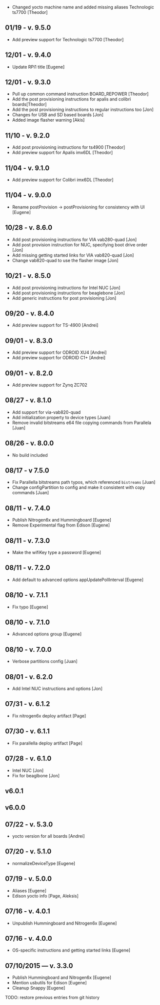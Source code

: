 * Changed yocto machine name and added missing aliases Technologic ts7700 [Theodor]

## 01/19 - v. 9.5.0

* Add preview support for Technologic ts7700 [Theodor]

## 12/01 - v. 9.4.0

* Update RPi1 title [Eugene]

## 12/01 - v. 9.3.0

* Pull up common command instruction BOARD_REPOWER [Theodor]
* Add the post provisioning instructions for apalis and colibri boards[Theodor]
* Add the post provisioning instructions to regular instructions too [Jon]
* Changes for USB and SD based boards [Jon]
* Added image flasher warning [Akis]

## 11/10 - v. 9.2.0

* Add post provisioning instructions for ts4900 [Theodor]
* Add preview support for Apalis imx6DL [Theodor]

## 11/04 - v. 9.1.0

* Add preview support for Colibri imx6DL [Theodor]

## 11/04 - v. 9.0.0

* Rename postProvision -> postProvisioning for consistency with UI [Eugene]

## 10/28 - v. 8.6.0

* Add post provisioning instructions for VIA vab280-quad [Jon]
* Add post provision instruction for NUC, specifying boot drive order [Jon]
* Add missing getting started links for VIA vab820-quad [Jon]
* Change vab820-quad to use the flasher image [Jon]

## 10/21 - v. 8.5.0

* Add post provisioning instructions for Intel NUC [Jon]
* Add post provisioning instructions for beaglebone [Jon]
* Add generic instructions for post provisioning [Jon]

## 09/20 - v. 8.4.0

* Add preview support for TS-4900 [Andrei]

## 09/01 - v. 8.3.0

* Add preview support for ODROID XU4 [Andrei]
* Add preview support for ODROID C1+ [Andrei]

## 09/01 - v. 8.2.0

* Add preview support for Zynq ZC702

## 08/27 - v. 8.1.0

* Add support for via-vab820-quad
* Add initialization property to device types [Juan]
* Remove invalid bitstreams e64 file copying commands from Parallela [Juan]

## 08/26 - v. 8.0.0

* No build included

## 08/17 - v 7.5.0

* Fix Parallella bitstreams path typos, which referenced `bistreams` [Juan]
* Change configPartition to config and make it consistent with copy commands [Juan]

## 08/11 - v. 7.4.0

* Publish Nitrogen6x and Hummingboard [Eugene]
* Remove Experimental flag from Edison [Eugene]

## 08/11 - v. 7.3.0
* Make the wifiKey type a password [Eugene]

## 08/11 - v. 7.2.0
* Add default to advanced options appUpdatePollInterval [Eugene]

## 08/10 - v. 7.1.1
* Fix typo [Eugene]

## 08/10 - v. 7.1.0
* Advanced options group [Eugene]

## 08/10 - v. 7.0.0
* Verbose partitions config [Juan]

## 08/01 - v. 6.2.0
* Add Intel NUC instructions and options [Jon]

## 07/31 - v. 6.1.2
* Fix nitrogen6x deploy artifact [Page]

## 07/30 - v. 6.1.1
* Fix parallella deploy artifact [Page]

## 07/28 - v. 6.1.0
* Intel NUC [Jon]
* Fix for beaglbone [Jon]

## v6.0.1

## v6.0.0

## 07/22 - v. 5.3.0
* yocto version for all boards [Andrei]

## 07/20 - v. 5.1.0
* normalizeDeviceType [Eugene]

## 07/19 - v. 5.0.0
* Aliases [Eugene]
* Edison yocto info [Page, Aleksis]

## 07/16 - v. 4.0.1
* Unpublish Hummingboard and Nitrogen6x [Eugene]

## 07/16 - v. 4.0.0
* OS-specific instructions and getting started links [Eugene]

## 07/10/2015 — v. 3.3.0
* Publish Hummingboard and Nitrogen6x [Eugene]
* Mention usbutils for Edison [Eugene]
* Cleanup Snappy [Eugene]

TODO: restore previous entries from git history
